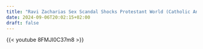 ```yaml
---
title: "Ravi Zacharias Sex Scandal Shocks Protestant World (Catholic Analysis)"
date: 2024-09-06T20:02:15+02:00
draft: false
---
```


{{< youtube 8FMJI0C37m8 >}}
